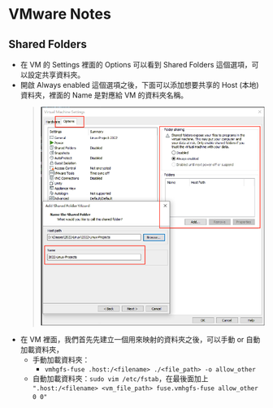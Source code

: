 # VMware Notes

## Shared Folders

* 在 VM 的 Settings 裡面的 Options 可以看到 Shared Folders 這個選項，可以設定共享資料夾。
* 開啟 Always enabled 這個選項之後，下面可以添加想要共享的 Host (本地) 資料夾，裡面的 Name 是對應給 VM 的資料夾名稱。
    > ![VMware Shared Folders](../images/vmware/vmware-shared-folders.png)
* 在 VM 裡面，我們首先先建立一個用來映射的資料夾之後，可以手動 or 自動加載資料夾，
    * 手動加載資料夾：
        * `vmhgfs-fuse .host:/<filename> ./<file_path> -o allow_other`
    * 自動加載資料夾：`sudo vim /etc/fstab`，在最後面加上 `".host:/<filename> <vm_file_path> fuse.vmhgfs-fuse allow_other 0 0"`
